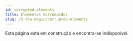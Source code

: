 ```yaml
---
id: corrupted-elements
title: Elementos Corrompidos
slug: /5-the-magic/corrupted-elements
---
```


Esta página está em construção e encontra-se indisponível.
